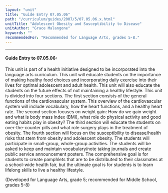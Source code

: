 ```yaml
---
layout: "unit"
title: "Guide Entry 07.05.06"
path: "/curriculum/guides/2007/5/07.05.06.x.html"
unitTitle: "Adolescent Obesity and Susceptibility to Disease"
unitAuthor: "Grace Malangone"
keywords: ""
recommendedFor: "Recommended for Language Arts, grades 5-8."
---
```

<body>
<hr/>
<h4>
Guide Entry to 07.05.06:
</h4>
<p>
This unit is part of a health initiative designed to be incorporated into the language arts curriculum. This unit will educate students on the importance of making healthy food choices and incorporating daily exercise into their lives for optimal adolescent and adult health. This unit will also educate the students on the future effects of not maintaining a healthy lifestyle. This unit is divided into four sections. The first section consists of the general functions of the cardiovascular system. This overview of the cardiovascular system will include vocabulary, how the heart functions, and a healthy heart rate. The second section focuses on weight gain: How do we gain weight and what is body mass index (BMI), what role do physical activity and good eating habits play in obesity? The third section will educate the students on over-the-counter pills and what role surgery plays in the treatment of obesity. The fourth section will focus on the susceptibility to disease/health risks that stem from obesity and adolescent obesity. The students will participate in small-group, whole-group activities. The students will be asked to keep and maintain vocabulary/note taking journals and create public service announcement posters. The comprehensive goal is for students to create pamphlets that are to be distributed to their classmates at a school-wide health fair, but the ultimate goal is for students is to learn lifelong skills to live a healthy lifestyle.
</p>
<p>
(Developed for Language Arts, grade 5; recommended for Middle School, grades 5-8)
</p>
</body>
